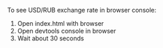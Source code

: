 To see USD/RUB exchange rate in browser console:
1) Open index.html with browser
2) Open devtools console in browser
3) Wait about 30 seconds
